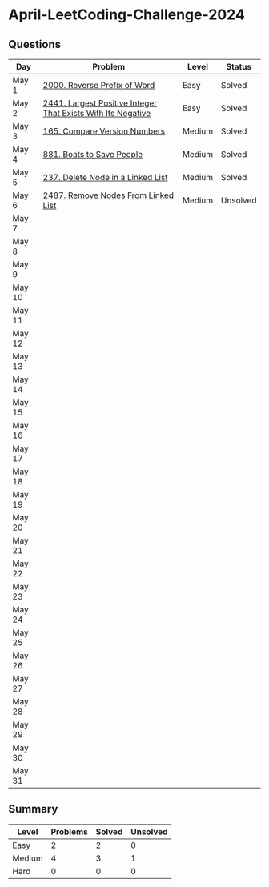 # April-LeetCoding-Challenge-2024

## Questions
| Day | Problem | Level | Status |
| --- | --- | --- | --- |
| May 1 | [2000. Reverse Prefix of Word](https://leetcode.com/problems/reverse-prefix-of-word/) | Easy | Solved |
| May 2 | [2441. Largest Positive Integer That Exists With Its Negative](https://leetcode.com/problems/largest-positive-integer-that-exists-with-its-negative/) | Easy | Solved |
| May 3 | [165. Compare Version Numbers](https://leetcode.com/problems/compare-version-numbers/) | Medium | Solved |
| May 4 | [881. Boats to Save People](https://leetcode.com/problems/boats-to-save-people/) | Medium | Solved |
| May 5 | [237. Delete Node in a Linked List](https://leetcode.com/problems/delete-node-in-a-linked-list/) | Medium | Solved |
| May 6 | [2487. Remove Nodes From Linked List](https://leetcode.com/problems/remove-nodes-from-linked-list/) | Medium | Unsolved |
| May 7 | []() |  |  |
| May 8 | []() |  |  |
| May 9 | []() |  |  |
| May 10 | []() |  |  |
| May 11 | []() |  |  |
| May 12 | []() |  |  |
| May 13 | []() |  |  |
| May 14 | []() |  |  |
| May 15 | []() |  |  |
| May 16 | []() |  |  |
| May 17 | []() |  |  |
| May 18 | []() |  |  |
| May 19 | []() |  |  |
| May 20 | []() |  |  |
| May 21 | []() |  |  |
| May 22 | []() |  |  |
| May 23 | []() |  |  |
| May 24 | []() |  |  |
| May 25 | []() |  |  |
| May 26 | []() |  |  |
| May 27 | []() |  |  |
| May 28 | []() |  |  |
| May 29 | []() |  |  |
| May 30 | []() |  |  |
| May 31 | []() |  |  |


## Summary
| Level  | Problems | Solved | Unsolved |
| ---    | --- | --- | --- |
| Easy   | 2 | 2 | 0 |
| Medium | 4 | 3 | 1 |
| Hard   | 0 | 0 | 0 |

